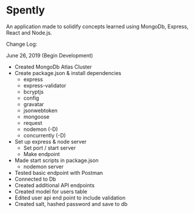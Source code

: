 # Spently
An application made to solidify concepts learned using MongoDb, Express, React and Node.js. 

Change Log:

June 26, 2019 (Begin Development)
- Created MongoDb Atlas Cluster
- Create package.json & install dependencies
    - express
    - express-validator
    - bcryptjs
    - config
    - gravatar
    - jsonwebtoken
    - mongoose
    - request
    - nodemon (-D)
    - concurrently (-D)
- Set up express & node server
    - Set port / start server
    - Make endpoint
- Made start scripts in package.json
    - nodemon server
- Tested basic endpoint with Postman
- Connected to Db
- Created additional API endpoints
- Created model for users table
- Edited user api end point to include validation
- Created salt, hashed password and save to db